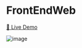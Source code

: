 # FrontEndWeb

[🔗 Live Demo](https://cdung2508.github.io/FrontEndWeb/html/index.html)

![image](https://user-images.githubusercontent.com/91784260/174005650-c39ac4f2-575b-44a7-a635-6d666f332920.png)
